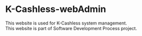 # K-Cashless-webAdmin
This website is used for K-Cashless system management.<br>
This website is part of Software Development Process project.

